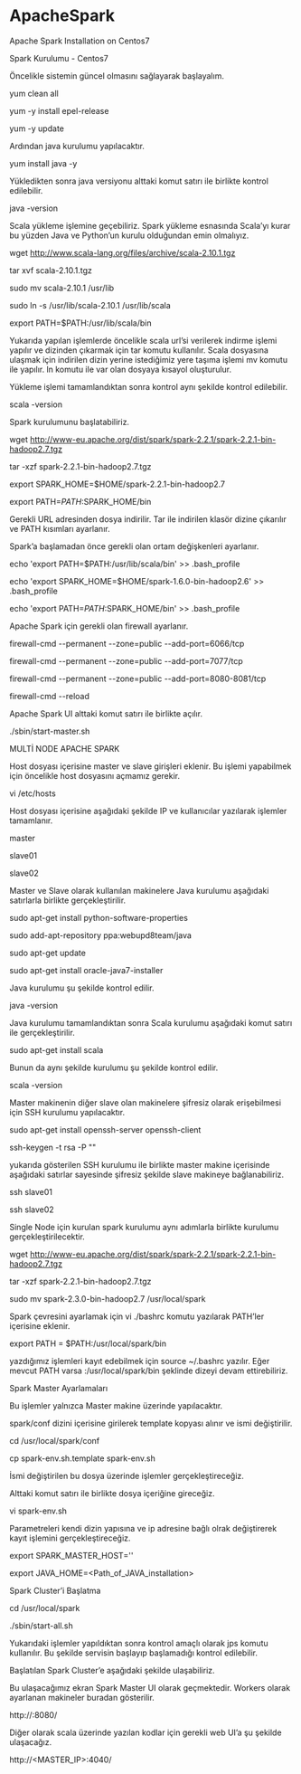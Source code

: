 # ApacheSpark
Apache Spark Installation on Centos7

Spark Kurulumu - Centos7

Öncelikle sistemin güncel olmasını sağlayarak başlayalım.

yum clean all

yum -y install epel-release

yum -y update

Ardından java kurulumu yapılacaktır.

yum install java -y

Yükledikten sonra java versiyonu alttaki komut satırı ile birlikte kontrol edilebilir.

java -version

Scala yükleme işlemine geçebiliriz. Spark yükleme esnasında Scala’yı kurar bu yüzden Java ve Python’un kurulu olduğundan emin olmalıyız.

wget http://www.scala-lang.org/files/archive/scala-2.10.1.tgz

tar xvf scala-2.10.1.tgz

sudo mv scala-2.10.1 /usr/lib

sudo ln -s /usr/lib/scala-2.10.1 /usr/lib/scala

export PATH=$PATH:/usr/lib/scala/bin

Yukarıda yapılan işlemlerde öncelikle scala url’si verilerek indirme işlemi yapılır ve dizinden çıkarmak için tar komutu kullanılır. Scala dosyasına ulaşmak için indirilen dizin yerine istediğimiz yere taşıma işlemi mv komutu ile yapılır. ln komutu ile var olan dosyaya kısayol oluşturulur.

Yükleme işlemi tamamlandıktan sonra kontrol aynı şekilde kontrol edilebilir.

scala -version

Spark kurulumunu başlatabiliriz.

wget http://www-eu.apache.org/dist/spark/spark-2.2.1/spark-2.2.1-bin-hadoop2.7.tgz

tar -xzf spark-2.2.1-bin-hadoop2.7.tgz

export SPARK_HOME=$HOME/spark-2.2.1-bin-hadoop2.7

export PATH=$PATH:$SPARK_HOME/bin

Gerekli URL adresinden dosya indirilir. Tar ile indirilen klasör dizine çıkarılır ve PATH kısımları ayarlanır.

Spark’a başlamadan önce gerekli olan ortam değişkenleri ayarlanır.

echo 'export PATH=$PATH:/usr/lib/scala/bin' >> .bash_profile

echo 'export SPARK_HOME=$HOME/spark-1.6.0-bin-hadoop2.6' >> .bash_profile

echo 'export PATH=$PATH:$SPARK_HOME/bin' >> .bash_profile

Apache Spark için gerekli olan firewall ayarlanır.

firewall-cmd --permanent --zone=public --add-port=6066/tcp

firewall-cmd --permanent --zone=public --add-port=7077/tcp

firewall-cmd --permanent --zone=public --add-port=8080-8081/tcp

firewall-cmd --reload

Apache Spark UI alttaki komut satırı ile birlikte açılır.

./sbin/start-master.sh


MULTİ NODE APACHE SPARK

Host dosyası içerisine master ve slave girişleri eklenir. Bu işlemi yapabilmek için öncelikle host dosyasını açmamız gerekir.

vi /etc/hosts

Host dosyası içerisine aşağıdaki şekilde IP ve kullanıcılar yazılarak işlemler tamamlanır.

<MASTER-IP> master
  
<SLAVE01-IP> slave01
  
<SLAVE02-IP> slave02
  
Master ve Slave olarak kullanılan makinelere Java kurulumu aşağıdaki satırlarla birlikte gerçekleştirilir.
  
sudo apt-get install python-software-properties
  
sudo add-apt-repository ppa:webupd8team/java
  
sudo apt-get update
  
sudo apt-get install oracle-java7-installer
  
Java kurulumu şu şekilde kontrol edilir.
  
java -version
  
Java kurulumu tamamlandıktan sonra Scala kurulumu aşağıdaki komut satırı ile gerçekleştirilir.
  
sudo apt-get install scala
  
Bunun da aynı şekilde kurulumu şu şekilde kontrol edilir.
  
scala -version

Master makinenin diğer slave olan makinelere şifresiz olarak erişebilmesi için SSH kurulumu yapılacaktır. 
  
sudo apt-get install openssh-server openssh-client
  
ssh-keygen -t rsa -P ""
  
yukarıda gösterilen SSH kurulumu ile birlikte master makine içerisinde aşağıdaki satırlar sayesinde şifresiz şekilde slave makineye bağlanabiliriz. 

ssh slave01

ssh slave02

Single Node için kurulan spark kurulumu aynı adımlarla birlikte kurulumu gerçekleştirilecektir.

wget http://www-eu.apache.org/dist/spark/spark-2.2.1/spark-2.2.1-bin-hadoop2.7.tgz

tar -xzf spark-2.2.1-bin-hadoop2.7.tgz

sudo mv spark-2.3.0-bin-hadoop2.7 /usr/local/spark

Spark çevresini ayarlamak için vi ./bashrc komutu yazılarak PATH’ler içerisine eklenir.

export PATH = $PATH:/usr/local/spark/bin

yazdığımız işlemleri kayıt edebilmek için source ~/.bashrc yazılır. Eğer mevcut PATH varsa :/usr/local/spark/bin şeklinde dizeyi devam ettirebiliriz.

Spark Master Ayarlamaları

Bu işlemler yalnızca Master makine üzerinde yapılacaktır.

spark/conf dizini içerisine girilerek template kopyası alınır ve ismi değiştirilir.

cd /usr/local/spark/conf

cp spark-env.sh.template spark-env.sh

İsmi değiştirilen bu dosya üzerinde işlemler gerçekleştireceğiz.

Alttaki komut satırı ile birlikte dosya içeriğine gireceğiz.

vi spark-env.sh

Parametreleri kendi dizin yapısına ve ip adresine bağlı olrak değiştirerek kayıt işlemini gerçekleştireceğiz.

export SPARK_MASTER_HOST='<MASTER-IP>'
  
export JAVA_HOME=<Path_of_JAVA_installation>

Spark Cluster’i Başlatma

cd /usr/local/spark

./sbin/start-all.sh

Yukarıdaki işlemler yapıldıktan sonra kontrol amaçlı olarak jps komutu kullanılır. Bu şekilde servisin başlayıp başlamadığı kontrol edilebilir. 

Başlatılan Spark Cluster’e aşağıdaki şekilde ulaşabiliriz.

Bu ulaşacağımız ekran Spark Master UI olarak geçmektedir. Workers olarak ayarlanan makineler buradan gösterilir.

http://<MASTER-IP>:8080/
  
Diğer olarak scala üzerinde yazılan kodlar için gerekli web UI’a şu şekilde ulaşacağız.
  
http://<MASTER_IP>:4040/

